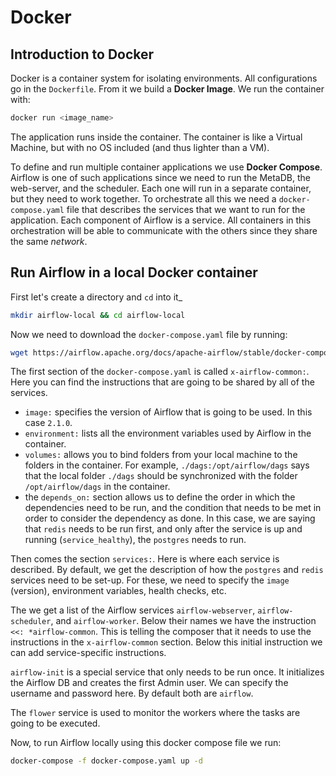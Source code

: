 # Docker

## Introduction to Docker

Docker is a container system for isolating environments. All configurations go in the `Dockerfile`. From it we build a **Docker Image**. We run the container with:

``` zsh
docker run <image_name>
```

The application runs inside the container. The container is like a Virtual Machine, but with no OS included (and thus lighter than a VM).

To define and run multiple container applications we use **Docker Compose**. Airflow is one of such applications since we need to run the MetaDB, the web-server, and the scheduler. Each one will run in a separate container, but they need to work together. To orchestrate all this we need a `docker-compose.yaml` file that describes the services that we want to run for the application. Each component of Airflow is a service. All containers in this orchestration will be able to communicate with the others since they share the same *network*.

## Run Airflow in a local Docker container

First let's create a directory and `cd` into it_

``` zsh
mkdir airflow-local && cd airflow-local
```

Now we need to download the `docker-compose.yaml` file by running:

``` zsh
wget https://airflow.apache.org/docs/apache-airflow/stable/docker-compose.yaml
```

The first section of the `docker-compose.yaml` is called `x-airflow-common:`. Here you can find the instructions that are going to be shared by all of the services.

- `image:` specifies the version of Airflow that is going to be used. In this case `2.1.0`.
- `environment:` lists all the environment variables used by Airflow in the container.
- `volumes:` allows you to bind folders from your local machine to the folders in the container. For example, `./dags:/opt/airflow/dags` says that the local folder `./dags` should be synchronized with the folder `/opt/airflow/dags` in the container.
- the `depends_on:` section allows us to define the order in which the dependencies need to be run, and the condition that needs to be met in order to consider the dependency as done. In this case, we are saying that `redis` needs to be run first, and only after the service is up and running (`service_healthy`), the `postgres` needs to run.

Then comes the section `services:`. Here is where each service is described. By default, we get the description of how the `postgres` and `redis` services need to be set-up. For these, we need to specify the `image` (version), environment variables, health checks, etc.

The we get a list of the Airflow services `airflow-webserver`, `airflow-scheduler`, and `airflow-worker`. Below their names we have the instruction `<<: *airflow-common`. This is telling the composer that it needs to use the instructions in the `x-airflow-common` section. Below this initial instruction we can add service-specific instructions.

`airflow-init` is a special service that only needs to be run once. It initializes the Airflow DB and creates the first Admin user. We can specify the username and password here. By default both are `airflow`.

The `flower` service is used to monitor the workers where the tasks are going to be executed.

Now, to run Airflow locally using this docker compose file we run:

``` zsh
docker-compose -f docker-compose.yaml up -d
```
